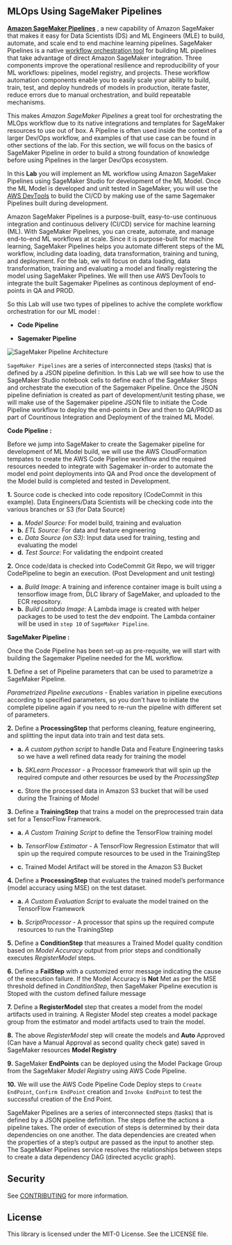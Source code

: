 ## MLOps Using SageMaker Pipelines

**[Amazon SageMaker Pipelines](https://aws.amazon.com/sagemaker/pipelines/)** , a new capability of Amazon SageMaker  that makes it easy for Data Scientists (DS) and ML Engineers (MLE) to build, automate, and scale end to end machine learning pipelines. SageMaker Pipelines is a native [workflow orchestration tool](https://docs.aws.amazon.com/sagemaker/latest/dg/workflows.html) for building ML pipelines that take advantage of direct Amazon SageMaker  integration. Three components improve the operational resilience and reproducibility of your ML workflows: pipelines, model registry, and projects. These workflow automation components enable you to easily scale your ability to build, train, test, and deploy hundreds of models in production, iterate faster, reduce errors due to manual orchestration, and build repeatable mechanisms.


This makes *Amazon SageMaker Pipelines* a great tool for orchestrating the MLOps workflow due to its native integrations and templates for SageMaker resources to use out of box.  A Pipeline is often used inside the context of a larger Dev/Ops workflow, and examples of that use case can be found in other sections of the lab.  For this section, we will focus on the basics of SageMaker Pipeline in order to build a strong foundation of knowledge before using Pipelines in the larger Dev/Ops ecosystem.

In this **Lab** you will implement an ML workflow using Amazon SageMaker Pipelines using SageMaker Studio for development of the ML Model. Once the ML Model is developed and unit tested in SageMaker, you will use the [AWS DevTools](https://aws.amazon.com/products/developer-tools/) to build the CI/CD by making use of the same Sagemaker Pipelines built during development.

Amazon SageMaker Pipelines is a purpose-built, easy-to-use continuous integration and continuous delivery (CI/CD) service for machine learning (ML). With SageMaker Pipelines, you can create, automate, and manage end-to-end ML workflows at scale. Since it is purpose-built for machine learning, SageMaker Pipelines helps you automate different steps of the ML workflow, including data loading, data transformation, training and tuning, and deployment. For the lab, we will focus on data loading, data transformation, training and evaluating a model and finally registering the model using SageMaker Pipelines. We will then use AWS DevTools to integrate the built Sagemaker Pipelines as continous deployment of end-points in QA and PROD.


So this Lab will use two types of pipelines to achive the complete workflow orchestration for our ML model :

- **Code Pipeline**

- **Sagemaker Pipeline**

![SageMaker Pipeline Architecture](SMPipeline_MLOps.drawio.png)

`SageMaker Pipelines` are a series of interconnected steps (tasks) that is defined by a JSON pipeline definition.
In this Lab we will see how to use the SageMaker Studio notebook cells to define each of the SageMaker Steps and orchestrate the execution of the Sagemaker Pipeline. Once the JSON pipeline definiation is created as part of development/unit testing phase, we will make use of the Sagemaker pipeline JSON file to initiate the Code Pipeline workflow to deploy the end-points in Dev and then to QA/PROD as part of Countinous Integration and Deployment of the trained ML Model.

**Code Pipeline :**

Before we jump into SageMaker to create the Sagemaker pipeline for development of ML Model build, we will use the AWS CloudFormation tempates to create the AWS Code Pipeline workflow and the required resources needed to integrate with Sagemaker in-order to automate the model end point deployments into QA and Prod once the development of the Model build is completed and tested in Development.

**1.** Source code is checked into code repository (CodeCommit in this example). Data Engineers/Data Scientists will be checking code into the various branches or S3 (for Data Source)
-  **a.** *Model Source*: For model build, training and evaluation
-  **b.** *ETL Source*: For data and feature engineering
-  **c.** *Data Source (on S3)*: Input data used for training, testing and evaluating the model
-  **d.** *Test Source*: For validating the endpoint created


**2.** Once code/data is checked into CodeCommit Git Repo, we will trigger CodePipeline to begin an execution. (Post Development and unit testing)
-  **a.** *Build Image*: A training and inference container image is built using a tensorflow image from, DLC library of SageMaker, and uploaded to the ECR repository.
-  **b.** *Build Lambda Image*: A Lambda image is created with helper packages to be used to test the dev endpoint. The Lambda container will be used in `step 10` of `SageMaker Pipeline`.



**SageMaker Pipeline :**

Once the Code Pipeline has been set-up as pre-requsite, we will start with building the Sagemaker Pipeline needed for the ML workflow.

**1.** Define a set of Pipeline parameters that can be used to parametrize a SageMaker Pipeline.

*Parametrized Pipeline executions* - Enables variation in pipeline executions according to specified parameters, so you don't have to initiate the complete pipeline again if you need to re-run the pipeline with different set of parameters.

**2.** Define a **ProcessingStep** that performs cleaning, feature engineering, and splitting the input data into train and test data sets.
   * **a.** *A custom python script* to handle Data and Feature Engineering tasks so we have a well refined data ready for training the model

  * **b.** *SKLearn Processor* - a Processor framework that will spin up the required compute and other resources be used by the *ProcessingStep*

  * **c.** Store the processed data in Amazon S3 bucket that will be used during the Training of Model

**3.** Define a **TrainingStep** that trains a model on the preprocessed train data set for a TensorFlow Framework.

  * **a.**  *A Custom Training Script* to define the TensorFlow training model

  * **b.**  *TensorFlow Estimator* - A TensorFlow Regression Estimator that will spin up the required compute resources to be used in the TrainingStep

  * **c.**  Trained Model Artifact will be stored in the Amazon S3 Bucket


**4.** Define a **ProcessingStep** that evaluates the trained model’s performance (model accuracy using MSE) on the test dataset.

  * **a.** *A Custom Evaluation Script* to evaluate the model trained on the TensorFlow Framework

  * **b.** *ScriptProcessor* - A processor that spins up the required compute resources to run the TrainingStep


**5.** Define a **ConditionStep** that measures a Trained Model quality condition based on *Model Accuracy* output from prior steps and conditionally executes *RegisterModel* steps.


**6.** Define a **FailStep** with a customized error message indicating the cause of the execution failure. If the Model Accuracy is **Not** Met as per the MSE threshold defined in *ConditionStep*, then SageMaker Pipeline execution is Stoped with the custom defined failure message

**7.** Define a **RegisterModel** step that creates a model from the model artifacts used in training. A Register Model step creates a model package group from the estimator and model artifacts used to train the model.

**8.** The above *RegisterModel* step will create the models and **Auto** Approved (Can have a Manual Approval as second quality check gate) saved in SageMaker resources **Model Registry**

**9.** SageMaker **EndPoints** can be deployed using the Model Package Group from the SageMaker *Model Registry* using AWS Code Pipeline.

**10.** We will use the AWS Code Pipeline Code Deploy steps to `Create EndPoint`, `Confirm EndPoint` creation and `Invoke EndPoint` to test the successful creation of the End Point.


SageMaker Pipelines are a series of interconnected steps (tasks) that is defined by a JSON pipeline definition. The steps define the actions a pipeline takes. The order of execution of steps is determined by their data dependencies on one another. The data dependencies are created when the properties of a step’s output are passed as the input to another step. The SageMaker Pipelines service resolves the relationships between steps to create a data dependency DAG (directed acyclic graph).

## Security

See [CONTRIBUTING](CONTRIBUTING.md#security-issue-notifications) for more information.

## License

This library is licensed under the MIT-0 License. See the LICENSE file.

